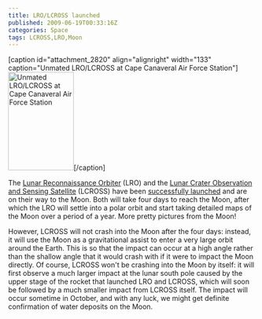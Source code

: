 ```yaml
---
title: LRO/LCROSS launched
published: 2009-06-19T00:33:16Z
categories: Space
tags: LCROSS,LRO,Moon
---
```


[caption id="attachment_2820" align="alignright" width="133" caption="Unmated LRO/LCROSS at Cape Canaveral Air Force Station"]<a href="http://mediaarchive.ksc.nasa.gov/detail.cfm?mediaid=41411"><img src="http://blog.chungyc.org/wp-content/uploads/2009/06/2009-3297-133x200.jpg" alt="Unmated LRO/LCROSS at Cape Canaveral Air Force Station" title="LRO/LCROSS" width="133" height="200" class="size-medium wp-image-2820" /></a>[/caption]

The <a href="http://lro.gsfc.nasa.gov/" title="LRO">Lunar Reconnaissance Orbiter</a> (LRO) and the <a href="http://lcross.arc.nasa.gov/" title="LCROSS">Lunar Crater Observation and Sensing Satellite</a> (LCROSS) have been <a href="http://www.nasa.gov/mission_pages/LCROSS/launch/launch_blog.html">successfully launched</a> and are on their way to the Moon.  Both will take four days to reach the Moon, after which the LRO will settle into a polar orbit and start taking detailed maps of the Moon over a period of a year.  More pretty pictures from the Moon!

However, LCROSS will not crash into the Moon after the four days: instead, it will use the Moon as a gravitational assist to enter a very large orbit around the Earth.  This is so that the impact can occur at a high angle rather than the shallow angle that it would crash with if it were to impact the Moon directly.  Of course, LCROSS won't be crashing into the Moon by itself: it will first observe a much larger impact at the lunar south pole caused by the upper stage of the rocket that launched LRO and LCROSS, which will soon be followed by a much smaller impact from LCROSS itself.  The impact will occur sometime in October, and with any luck, we might get definite confirmation of water deposits on the Moon.

